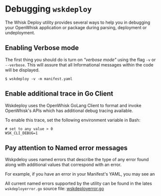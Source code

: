 # Debugging ```wskdeploy```

The Whisk Deploy utility provides several ways to help you in debugging your OpenWhisk application or package during parsing, deployment or undeployment.

## Enabling Verbose mode

The first thing you should do is turn on _"verbose mode"_ using the flag ```-v``` or ```--verbose```.  This will assure that all Informational messages within the code will be displayed.

```
$ wskdeploy -v -m manifest.yaml
```

## Enable additional trace in Go Client

Wskdeploy uses the OpenWhisk GoLang Client to format and invoke OpenWhisk's APIs which has additional debug tracing available.

To enable this trace, set the following environment variable in Bash:
```
# set to any value > 0
WSK_CLI_DEBUG=1
```

## Pay attention to Named error messages

Wskpdeloy uses named errors that describe the type of any error found along with additional values that correspond with an error.

For example, if you have an error in your Manifest's YAML, you may see an

All current named errors supported by the utility can be found in the lates ```wskdeployerror.go``` source file:
[wskdeployerror.go](https://github.com/apache/incubator-openwhisk-wskdeploy/blob/master/utils/wskdeployerror.go)
